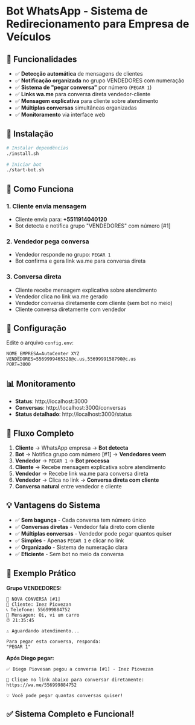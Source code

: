 # Bot WhatsApp - Sistema de Redirecionamento para Empresa de Veículos

## 🎯 Funcionalidades

- ✅ **Detecção automática** de mensagens de clientes
- ✅ **Notificação organizada** no grupo VENDEDORES com numeração
- ✅ **Sistema de "pegar conversa"** por número (`PEGAR 1`)
- ✅ **Links wa.me** para conversa direta vendedor-cliente
- ✅ **Mensagem explicativa** para cliente sobre atendimento
- ✅ **Múltiplas conversas** simultâneas organizadas
- ✅ **Monitoramento** via interface web

## 🚀 Instalação

```bash
# Instalar dependências
./install.sh

# Iniciar bot
./start-bot.sh
```

## 📱 Como Funciona

### 1. Cliente envia mensagem
- Cliente envia para: **+5511914040120**
- Bot detecta e notifica grupo "VENDEDORES" com número [#1]

### 2. Vendedor pega conversa
- Vendedor responde no grupo: `PEGAR 1`
- Bot confirma e gera link wa.me para conversa direta

### 3. Conversa direta
- Cliente recebe mensagem explicativa sobre atendimento
- Vendedor clica no link wa.me gerado
- Vendedor conversa diretamente com cliente (sem bot no meio)
- Cliente conversa diretamente com vendedor

## 🔧 Configuração

Edite o arquivo `config.env`:

```env
NOME_EMPRESA=AutoCenter XYZ
VENDEDORES=5569999465328@c.us,5569999158790@c.us
PORT=3000
```

## 📊 Monitoramento

- **Status**: http://localhost:3000
- **Conversas**: http://localhost:3000/conversas
- **Status detalhado**: http://localhost:3000/status

## 🎯 Fluxo Completo

1. **Cliente** → WhatsApp empresa → **Bot detecta**
2. **Bot** → Notifica grupo com número [#1] → **Vendedores veem**
3. **Vendedor** → `PEGAR 1` → **Bot processa**
4. **Cliente** → Recebe mensagem explicativa sobre atendimento
5. **Vendedor** → Recebe link wa.me para conversa direta
6. **Vendedor** → Clica no link → **Conversa direta com cliente**
7. **Conversa natural** entre vendedor e cliente

## 💡 Vantagens do Sistema

- ✅ **Sem bagunça** - Cada conversa tem número único
- ✅ **Conversas diretas** - Vendedor fala direto com cliente
- ✅ **Múltiplas conversas** - Vendedor pode pegar quantos quiser
- ✅ **Simples** - Apenas `PEGAR 1` e clicar no link
- ✅ **Organizado** - Sistema de numeração clara
- ✅ **Eficiente** - Sem bot no meio da conversa

## 📱 Exemplo Prático

**Grupo VENDEDORES:**
```
🤖 NOVA CONVERSA [#1]
👤 Cliente: Inez Piovezan
📞 Telefone: 556999884752
💬 Mensagem: Oi, vi um carro
⏰ 21:35:45

⚠️ Aguardando atendimento...

Para pegar esta conversa, responda:
"PEGAR 1"
```

**Após Diego pegar:**
```
✅ Diego Piovesan pegou a conversa [#1] - Inez Piovezan

📱 Clique no link abaixo para conversar diretamente:
https://wa.me/556999884752

💡 Você pode pegar quantas conversas quiser!
```

## ✅ Sistema Completo e Funcional!